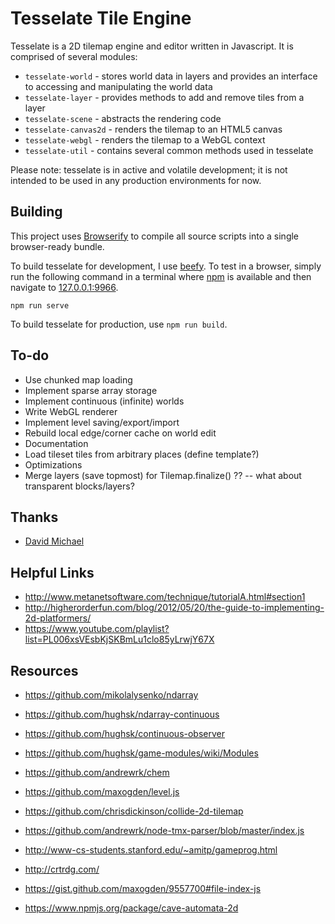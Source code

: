 Tesselate Tile Engine
=====================

Tesselate is a 2D tilemap engine and editor written in Javascript. It is comprised of several modules:

+ `tesselate-world` - stores world data in layers and provides an interface to accessing and manipulating the world data
+ `tesselate-layer` - provides methods to add and remove tiles from a layer
+ `tesselate-scene` - abstracts the rendering code
+ `tesselate-canvas2d` - renders the tilemap to an HTML5 canvas
+ `tesselate-webgl` - renders the tilemap to a WebGL context
+ `tesselate-util` - contains several common methods used in tesselate

Please note: tesselate is in active and volatile development; it is not intended to be used in any production environments for now.

Building
--------

This project uses [Browserify](http://browserify.org/) to compile all source scripts into a single browser-ready bundle.

To build tesselate for development, I use [beefy](http://didact.us/beefy/). To test in a browser, simply run the following command in a terminal where [npm](https://www.npmjs.com/) is available and then navigate to [127.0.0.1:9966](http://127.0.0.1:9966).

```
npm run serve
```

To build tesselate for production, use `npm run build`.

To-do
-----

+ Use chunked map loading
+ Implement sparse array storage
+ Implement continuous (infinite) worlds
+ Write WebGL renderer
+ Implement level saving/export/import
+ Rebuild local edge/corner cache on world edit
+ Documentation
+ Load tileset tiles from arbitrary places (define template?)
+ Optimizations
+ Merge layers (save topmost) for Tilemap.finalize() ?? -- what about transparent blocks/layers?

Thanks
------

+ [David Michael](http://www.gamedev.net/page/resources/_/technical/game-programming/tilemap-based-game-techniques-handling-terrai-r934)

Helpful Links
-------------

+ http://www.metanetsoftware.com/technique/tutorialA.html#section1
+ http://higherorderfun.com/blog/2012/05/20/the-guide-to-implementing-2d-platformers/
+ https://www.youtube.com/playlist?list=PL006xsVEsbKjSKBmLu1clo85yLrwjY67X

Resources
---------

+ https://github.com/mikolalysenko/ndarray
+ https://github.com/hughsk/ndarray-continuous
+ https://github.com/hughsk/continuous-observer
+ https://github.com/hughsk/game-modules/wiki/Modules
+ https://github.com/andrewrk/chem
+ https://github.com/maxogden/level.js
+ https://github.com/chrisdickinson/collide-2d-tilemap
+ https://github.com/andrewrk/node-tmx-parser/blob/master/index.js

+ http://www-cs-students.stanford.edu/~amitp/gameprog.html
+ http://crtrdg.com/
+ https://gist.github.com/maxogden/9557700#file-index-js
+ https://www.npmjs.org/package/cave-automata-2d
